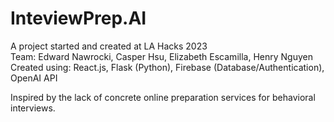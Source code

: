 # InteviewPrep.AI

A project started and created at LA Hacks 2023 <br/>
Team: Edward Nawrocki, Casper Hsu, Elizabeth Escamilla, Henry Nguyen <br/>
Created using: React.js, Flask (Python), Firebase (Database/Authentication), OpenAI API <br/> 

Inspired by the lack of concrete online preparation services for behavioral interviews.